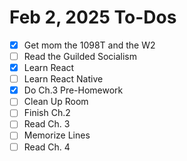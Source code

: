 # Feb 2, 2025 To-Dos
- [x] Get mom the 1098T and the W2
- [ ] Read the Guilded Socialism
- [x] Learn React
- [ ] Learn React Native
- [x] Do Ch.3 Pre-Homework
- [ ] Clean Up Room
- [ ] Finish Ch.2 
- [ ] Read Ch. 3
- [ ] Memorize Lines 
- [ ] Read Ch. 4
<!--stackedit_data:
eyJoaXN0b3J5IjpbMTY3MzUxMjc5Miw1NDQwODY3ODQsLTE0NT
U2NjM1MjgsLTE1MjAzNzA0NCwtOTI0MjAxMjI4XX0=
-->